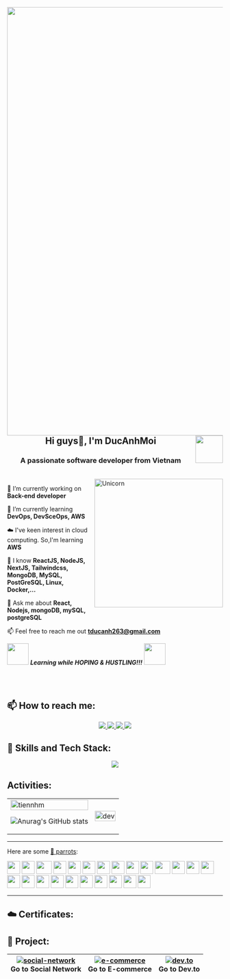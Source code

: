 <img align="left" width="1000" src="https://github.githubassets.com/images/modules/profile/profile-first-repo.svg" />
<img align="right" width="64" src="https://github.com/TienNHM.png" />

<h2 align="center">Hi guys👋, I'm DucAnhMoi</h2>
<p align="center">
  <h3 align="center">A passionate software developer from Vietnam</h3>
</p>

<br />

<!--Intro start-->
<img align="right" width=300px alt="Unicorn" src="https://media.giphy.com/media/3ohs4BSacFKI7A717y/giphy.gif" />
<p>
  
  🔭 I’m currently working on **Back-end developer**

  🌱 I’m currently learning **DevOps, DevSceOps, AWS**

  ☁️ I've keen interest in cloud computing. So,I'm learning **AWS**

  📝 I know **ReactJS, NodeJS, NextJS, Tailwindcss, MongoDB, MySQL, PostGreSQL, Linux, Docker,...**

  💬 Ask me about **React, Nodejs, mongoDB, mySQL, postgreSQL**

  📫 Feel free to reach me out **tducanh263@gmail.com**
  
  <img src="https://media.giphy.com/media/VgCDAzcKvsR6OM0uWg/giphy.gif" width="50" /> <b><i>Learning while HOPING & HUSTLING!!!</i></b> <img src="https://media.giphy.com/media/7j2hfyeVcDtf2/giphy.gif" width="50" />
</p>


<br/>
    
<!--Intro end-->

<br />

## 📫 How to reach me:

<p align="center">
  <a href="https://www.linkedin.com/in/anh-duc-17b41723a" target="_blank">
    <img src="https://img.icons8.com/fluent/48/000000/linkedin.png"/>
  </a>
  <a href="https://www.facebook.com/profile.php?id=100014484519726" alt="Facebook">
    <img src="https://img.icons8.com/fluent/48/000000/facebook-new.png" target="_blank" />
  </a> 
  <a href="https://github.com/DucAnhMoi" alt="Github">
    <img src="https://img.icons8.com/fluent/48/000000/github.png"/>
  </a> 
<!--   <a href="https://www.youtube.com/channel/UCsJbH67zaG_9Zu7_mnYuABg" alt="Youtube channel" target="_blank" >
    <img src="https://img.icons8.com/fluent/48/000000/youtube-play.png"/>
  </a> -->
  <a href="mailto:tducanh263@" alt="Email">
    <img src="https://img.icons8.com/fluent/48/000000/mailing.png"/>
  </a>
</p>

<!--tech stack icons-->


## 📝 Skills and Tech Stack:
<p align="center">
  <a href="https://skillicons.dev">
    <img src="https://skillicons.dev/icons?i=git,aws,cpp,css,discord,docker,postgres,prisma,express,figma,firebase,redis,github,html,java,js,linux,md,materialui,nginx,mongodb,mysql,nextjs,nodejs,postman,py,react,redux,tailwind,ts,vscode&perline=14" />
  </a>
</p>

## Activities:

<table style="width:100%;">
  <tr>
    <td>
      <img src="https://github-readme-stats.vercel.app/api/top-langs/?username=ducanhduocdochu&bg_color=FFFFFF00&text_color=179fa3&layout=compact&hide=CSS&langs_count=10&custom_title=Top%20ngôn%20ngữ%20được%20dùng" alt="tiennhm" width="100%"/>
      
![Anurag's GitHub stats](https://github-readme-stats.vercel.app/api?username=ducanhduocdochu&show_icons=true&theme=radical)
    </td>
    <td>
      <p align="center"> 
        <img src="https://cdn.dribbble.com/users/1059583/screenshots/4171367/coding-freak.gif" alt="dev" width="100%"/>
      </p>
    </td>
  </tr>
</table>

<hr>

Here are some [🦜 parrots](https://cultofthepartyparrot.com):

<div>
    <img src="https://cultofthepartyparrot.com/parrots/hd/githubparrot.gif" width="30" height="30"/>
    <img src="https://cultofthepartyparrot.com/flags/hd/indiaparrot.gif" width="30" height="30"/>
    <img src="https://cultofthepartyparrot.com/parrots/asyncparrot.gif" width="36" height="30"/>
    <img src="https://cultofthepartyparrot.com/parrots/exceptionallyfastparrot.gif" width="30" height="30"/>
    <img src="https://cultofthepartyparrot.com/parrots/hd/60fpsparrot.gif" width="30" height="30"/>
    <img src="https://cultofthepartyparrot.com/parrots/hd/jumpingparrot.gif" width="30" height="30"/>
    <img src="https://cultofthepartyparrot.com/parrots/hd/opensourceparrot.gif" width="30" height="30"/>
    <img src="https://cultofthepartyparrot.com/parrots/hd/dealwithitnowparrot.gif" width="30" height="30"/>
    <img src="https://cultofthepartyparrot.com/parrots/hd/hypnoparrotlight.gif" width="30" height="30"/>
    <img src="https://cultofthepartyparrot.com/parrots/databaseparrot.gif" width="30" height="30"/>
    <img src="https://cultofthepartyparrot.com/parrots/fixparrot.gif" width="36" height="30"/>
    <img src="https://cultofthepartyparrot.com/parrots/hd/laptop_parrot.gif" width="30" height="30"/>
    <img src="https://cultofthepartyparrot.com/parrots/hd/spinningparrot.gif" width="30" height="30"/>
    <img src="https://cultofthepartyparrot.com/parrots/hd/levitationparrot.gif" width="30" height="30"/>
    <img src="https://cultofthepartyparrot.com/parrots/hd/meldparrot.gif" width="30" height="30"/>
    <img src="https://cultofthepartyparrot.com/parrots/slomoparrot.gif" width="30" height="30"/>
    <img src="https://cultofthepartyparrot.com/parrots/hd/moonwalkingparrot.gif" width="30" height="30"/>
    <img src="https://cultofthepartyparrot.com/parrots/hd/stableparrot.gif" width="30" height="30"/>
    <img src="https://cultofthepartyparrot.com/parrots/hd/scienceparrot.gif" width="30" height="30"/>
    <img src="https://cultofthepartyparrot.com/parrots/hd/pirateparrot.gif" width="30" height="30"/>
    <img src="https://cultofthepartyparrot.com/parrots/hd/footballparrot.gif" width="30" height="30"/>
    <img src="https://cultofthepartyparrot.com/parrots/hd/illuminatiparrot.gif" width="30" height="30"/>
    <img src="https://cultofthepartyparrot.com/parrots/hd/hypnoparrotdark.gif" width="30" height="30"/>
    <img src="https://cultofthepartyparrot.com/parrots/hd/mustacheparrot.gif" width="30" height="30"/>
</div>

<hr>

## ☁️ Certificates:
## 🌱 Project:
| [![social-network](https://img.icons8.com/?size=100&id=6R735OAB4eCV&format=png&color=000000)](https://github.com/ducanhduocdochu/social "Go to Social Network") <br> Go to Social Network | [![e-commerce](https://img.icons8.com/?size=100&id=6R735OAB4eCV&format=png&color=000000)](https://github.com/ducanhduocdochu/e-cor "Go to E-commerce") <br> Go to E-commerce | [![dev.to](https://img.icons8.com/?size=100&id=6R735OAB4eCV&format=png&color=000000)](https://github.com/ducanhduocdochu/dev.to "Go to Dev.to") <br> Go to Dev.to |
|---|---|---|

